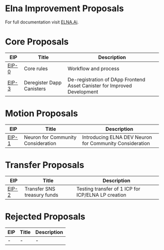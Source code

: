 # Elna Improvement Proposals

For full documentation visit [ELNA.Ai](https://www.elna.ai/).

# Core Proposals

| EIP                   | Title                     | Description                                                              |
| --------------------- | ------------------------- | ------------------------------------------------------------------------ |
| [EIP-0](/EIPs/EIP-0/) | Core rules                | Workflow and process                                                     |
| [EIP-3](/EIPs/EIP-3/) | Deregister Dapp Canisters | De-registration of DApp Frontend Asset Canister for Improved Development |

# Motion Proposals

| EIP                   | Title                              | Description                                             |
| --------------------- | ---------------------------------- | ------------------------------------------------------- |
| [EIP-1](/EIPs/EIP-1/) | Neuron for Community Consideration | Introducing ELNA DEV Neuron for Community Consideration |

# Transfer Proposals

| EIP                   | Title                       | Description                                        |
| --------------------- | --------------------------- | -------------------------------------------------- |
| [EIP-2](/EIPs/EIP-2/) | Transfer SNS treasury funds | Testing transfer of 1 ICP for ICP/ELNA LP creation |

# Rejected Proposals

| EIP | Title | Description |
| --- | ----- | ----------- |
| -   | -     | -           |
